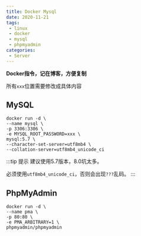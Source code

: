 ```yaml
---
title: Docker Mysql
date: 2020-11-21
tags:
 - linux
 - docker
 - mysql
 - phpmyadmin
categories:
 - Server
---
```


**Docker指令，记在博客，方便复制**

<!-- more -->

所有`xxx`位置需要修改成具体内容

## MySQL

```shell script
docker run -d \
--name mysql \
-p 3306:3306 \
-e MYSQL_ROOT_PASSWORD=xxx \
mysql:5.7 \
--character-set-server=utf8mb4 \
--collation-server=utf8mb4_unicode_ci
```

:::tip 提示
建议使用5.7版本，8.0坑太多。

必须使用`utf8mb4_unicode_ci`，否则会出现`???`乱码。
:::


## PhpMyAdmin

```shell script
docker run -d \
--name pma \
-p 80:80 \
-e PMA_ARBITRARY=1 \
phpmyadmin/phpmyadmin
```


